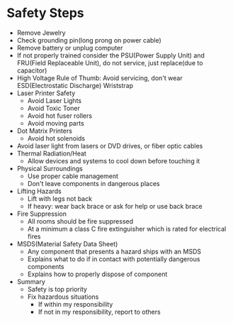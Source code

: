 # Safety Steps
- Remove Jewelry 
- Check grounding pin(long prong on power cable)
- Remove battery or unplug computer
- If not properly trained consider the PSU(Power Supply Unit) and FRU(Field Replaceable Unit), do not service, just replace(due to capacitor)
- High Voltage Rule of Thumb: Avoid servicing, don't wear ESD(Electrostatic Discharge) Wriststrap
- Laser Printer Safety
	- Avoid Laser Lights
	- Avoid Toxic Toner
	- Avoid hot fuser rollers
	- Avoid moving parts
- Dot Matrix Printers
	- Avoid hot solenoids
- Avoid laser light from lasers or DVD drives, or fiber optic cables
- Thermal Radiation/Heat
	- Allow devices and systems to cool down before touching it
- Physical Surroundings
	- Use proper cable management
	- Don't leave components in dangerous places
- Lifting Hazards
	- Lift with legs not back
	- If heavy: wear back brace or ask for help or use back brace
- Fire Suppression
	- All rooms should be fire suppressed
	- At a minimum a class C fire extinguisher which is rated for electrical fires
- MSDS(Material Safety Data Sheet)
	- Any component that presents a hazard ships with an MSDS
	- Explains what to do if in contact with potentially dangerous components
	- Explains how to properly dispose of component
- Summary
	- Safety is top priority
	- Fix hazardous situations
		- If within my responsibility
		- If not in my responsibility, report to others